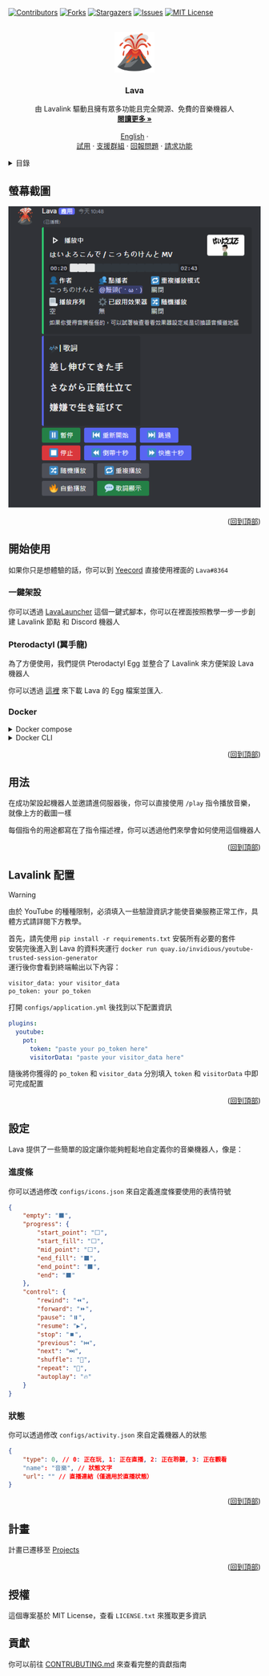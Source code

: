 <!-- PROJECT SHIELDS -->
<!--
*** I'm using markdown "reference style" links for readability.
*** Reference links are enclosed in brackets [ ] instead of parentheses ( ).
*** See the bottom of this document for the declaration of the reference variables
*** for contributors-url, forks-url, etc. This is an optional, concise syntax you may use.
*** https://www.markdownguide.org/basic-syntax/#reference-style-links
-->
[![Contributors][contributors-shield]][contributors-url]
[![Forks][forks-shield]][forks-url]
[![Stargazers][stars-shield]][stars-url]
[![Issues][issues-shield]][issues-url]
[![MIT License][license-shield]][license-url]

<!-- PROJECT LOGO -->
<br />
<div align="center">
  <a href="https://github.com/Nat1anWasTaken/Lava">
    <img src="img/logo.png" alt="Logo" width="80" height="80">
  </a>

<h3 align="center">Lava</h3>

  <p align="center">
    由 Lavalink 驅動且擁有眾多功能且完全開源、免費的音樂機器人
    <br />
    <a href="#關於專案"><strong>閱讀更多 »</strong></a>
    <br />
    <br />
    <a href="README.en-us.md">English</a>
    ·
    <br />
    <a href="https://discord.gg/acgmcity">試用</a>
    ·
    <a href="https://discord.com/invite/3y7mN82NQa">支援群組</a>
    ·
    <a href="https://github.com/Nat1anWasTaken/Lava/issues">回報問題</a>
    ·
    <a href="https://github.com/Nat1anWasTaken/Lava/issues">請求功能</a>
  </p>
</div>

<!-- TABLE OF CONTENTS -->
<details>
  <summary>目錄</summary>
  <ol>
    <li>
      <a href="#螢幕截圖">螢幕截圖</a>
    </li>
    <li>
      <a href="#開始使用">開始使用</a>
      <ul>
        <li><a href="#spotify-支援">Spotify 支援</a></li>
        <li><a href="#需求">需求</a></li>
      </ul>
    </li>
    <li><a href="#用法">用法</a></li>
    <li><a href="#設定">設定</a></li>
    <li><a href="#計畫">計畫</a></li>
    <li><a href="#授權">授權</a></li>
    <li><a href="#貢獻">貢獻</a><li>
  </ol>
</details>

<!-- SCREENSHOTS -->

## 螢幕截圖

![播放器][player-screenshot]

<p align="right">(<a href="#readme-top">回到頂部</a>)</p>

<!-- GETTING STARTED -->

## 開始使用

如果你只是想體驗的話，你可以到 [Yeecord][yeecord] 直接使用裡面的 `Lava#8364`

### 一鍵架設

你可以透過 [LavaLauncher][LavaLauncher] 這個一鍵式腳本，你可以在裡面按照教學一步一步創建 Lavalink 節點 和 Discord 機器人

### Pterodactyl (翼手龍)
為了方便使用，我們提供 Pterodactyl Egg 並整合了 Lavalink 來方便架設 Lava 機器人

你可以透過 [這裡](https://github.com/Mantouisyummy/Lava-egg/blob/main/egg-lava.json) 來下載 Lava 的 Egg 檔案並匯入.

### Docker

<details>
<summary>Docker compose</summary>

確保 Docker 已經安裝在你的電腦或伺服器上，接著：

1. Clone 這個 Repository
```bash
git clone https://github.com/Nat1anWasTaken/Lava.git
```

2. cd 到專案目錄
```bash
cd Lava
```

3. 將 `example.stack.env` 重新命名為 `stack.env`
```bash
mv example.stack.env stack.env
```
填入 `stack.env` 的內容

4. 啟動
```bash
docker compose up
```
</details>

<details>
<summary>Docker CLI</summary>

確保 Docker 已經安裝在你的電腦或伺服器上，接著：

1. 拉取映像檔
```bash
docker pull ghcr.io/nat1anwastaken/lava:latest
```

2. 設置好你的 Lavalink 節點，並將其 IP 和 Port 填入 `configs/lavalink.json`，如果你懶得架設 Lavalink，請使用 Docker Compose
```json
{
    "host": "Lavalink 節點 IP",
    "port": "Lavalink 節點 Port"
}
```

3. 創建一個 `stac.env` 檔案，並填入以下內容
```env
TOKEN=機器人 Token
SPOTIFY_CLIENT_ID=Spotify client id
SPOTIFY_CLIENT_SECRET=Spotify client secret
``` 

4. 啟動機器人
```bash
docker run -it \
  --name ghcr.io/nat1anwastaken/lava:latest \
  --restart unless-stopped \
  lava
```

</details>


<p align="right">(<a href="#readme-top">回到頂部</a>)</p>


<!-- USAGE EXAMPLES -->

## 用法

在成功架設起機器人並邀請進伺服器後，你可以直接使用 `/play` 指令播放音樂，就像上方的截圖一樣

每個指令的用途都寫在了指令描述裡，你可以透過他們來學會如何使用這個機器人

<p align="right">(<a href="#readme-top">回到頂部</a>)</p>

<!-- CONFIGURATION -->

## Lavalink 配置
> [!WARNING]  
> 由於 YouTube 的種種限制，必須填入一些驗證資訊才能使音樂服務正常工作，具體方式請詳閱下方教學。  

首先，請先使用 `pip install -r requirements.txt` 安裝所有必要的套件   
安裝完後進入到 Lava 的資料夾運行 `docker run quay.io/invidious/youtube-trusted-session-generator`  
運行後你會看到終端輸出以下內容：

```
visitor_data: your visitor_data
po_token: your po_token
```

打開 `configs/application.yml` 後找到以下配置資訊
```yml
plugins:
  youtube:
    pot:
      token: "paste your po_token here"
      visitorData: "paste your visitor_data here"
```
隨後將你獲得的 `po_token` 和 `visitor_data` 分別填入 `token` 和 `visitorData` 中即可完成配置

<p align="right">(<a href="#readme-top">回到頂部</a>)</p>

## 設定
Lava 提供了一些簡單的設定讓你能夠輕鬆地自定義你的音樂機器人，像是：

### 進度條 
你可以透過修改 `configs/icons.json` 來自定義進度條要使用的表情符號
```json
{
    "empty": "⬛",
    "progress": {
        "start_point": "⬜",
        "start_fill": "⬜",
        "mid_point": "⬜",
        "end_fill": "⬛",
        "end_point": "⬛",
        "end": "⬛"
    },
    "control": {
        "rewind": "⏪",
        "forward": "⏩",
        "pause": "⏸️",
        "resume": "▶️",
        "stop": "⏹️",
        "previous": "⏮️",
        "next": "⏭️",
        "shuffle": "🔀",
        "repeat": "🔁",
        "autoplay": "🔥"
    }
}
```

### 狀態
你可以透過修改 `configs/activity.json` 來自定義機器人的狀態
```json
{
    "type": 0, // 0: 正在玩, 1: 正在直播, 2: 正在聆聽, 3: 正在觀看
    "name": "音樂", // 狀態文字
    "url": "" // 直播連結（僅適用於直播狀態）
}
```

<p align="right">(<a href="#readme-top">回到頂部</a>)</p>


<!-- ROADMAP -->

## 計畫

計畫已遷移至 [Projects][projects]

<p align="right">(<a href="#readme-top">回到頂部</a>)</p>


<!-- LICENSE -->

## 授權

這個專案基於 MIT License，查看 `LICENSE.txt` 來獲取更多資訊

<!-- CONTRIBUTE -->

## 貢獻

你可以前往 [CONTRUBUTING.md](CONTRIBUTING.md) 來查看完整的貢獻指南

<!-- SHIELDS -->

[contributors-shield]: https://img.shields.io/github/contributors/Nat1anWasTaken/Lava.svg?style=for-the-badge

[contributors-url]: https://github.com/Nat1anWasTaken/Lava/graphs/contributors

[forks-shield]: https://img.shields.io/github/forks/Nat1anWasTaken/Lava.svg?style=for-the-badge

[forks-url]: https://github.com/Nat1anWasTaken/Lava/network/members

[stars-shield]: https://img.shields.io/github/stars/Nat1anWasTaken/Lava.svg?style=for-the-badge

[stars-url]: https://github.com/Nat1anWasTaken/Lava/stargazers

[issues-shield]: https://img.shields.io/github/issues/Nat1anWasTaken/Lava.svg?style=for-the-badge

[issues-url]: https://github.com/Nat1anWasTaken/Lava/issues

[license-shield]: https://img.shields.io/github/license/Nat1anWasTaken/Lava.svg?style=for-the-badge

[license-url]: https://github.com/Nat1anWasTaken/Lava/blob/master/LICENSE.txt

<!-- LINKS -->

[yeecord]: https://discord.gg/yeecord

[python]: https://python.org

[lavalink]: https://github.com/freyacodes/Lavalink

[projects]: https://github.com/users/Nat1anWasTaken/projects/3

[LavaLauncher]: https://github.com/Nat1anWasTaken/LavaLauncher

[spotipy-authorization-flow]: https://spotipy.readthedocs.io/en/2.22.0/#authorization-code-flow

[issues]: https://github.com/Nat1anWasTaken/Lava/issues

<!-- IMAGES -->

[player-screenshot]: img/player.png
